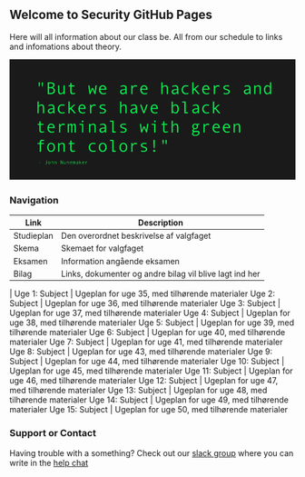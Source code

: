 ## Welcome to Security GitHub Pages

Here will all information about our class be. All from our schedule to links and infomations about theory. 

![Image of Yaktocat](./Picture.png)

### Navigation

Link | Description
------------ | -------------
Studieplan | Den overordnet beskrivelse af valgfaget
Skema | Skemaet for valgfaget
Eksamen | Information angående eksamen
Bilag | Links, dokumenter og andre bilag vil blive lagt ind her
 | 
Uge 1: Subject | Ugeplan for uge 35, med tilhørende materialer
Uge 2: Subject | Ugeplan for uge 36, med tilhørende materialer
Uge 3: Subject | Ugeplan for uge 37, med tilhørende materialer
Uge 4: Subject | Ugeplan for uge 38, med tilhørende materialer
Uge 5: Subject | Ugeplan for uge 39, med tilhørende materialer
Uge 6: Subject | Ugeplan for uge 40, med tilhørende materialer
Uge 7: Subject | Ugeplan for uge 41, med tilhørende materialer
Uge 8: Subject | Ugeplan for uge 43, med tilhørende materialer
Uge 9: Subject | Ugeplan for uge 44, med tilhørende materialer
Uge 10: Subject | Ugeplan for uge 45, med tilhørende materialer
Uge 11: Subject | Ugeplan for uge 46, med tilhørende materialer
Uge 12: Subject | Ugeplan for uge 47, med tilhørende materialer
Uge 13: Subject | Ugeplan for uge 48, med tilhørende materialer
Uge 14: Subject | Ugeplan for uge 49, med tilhørende materialer
Uge 15: Subject | Ugeplan for uge 50, med tilhørende materialer

### Support or Contact

Having trouble with a something? Check out our [slack group](https://datamatiker-security.slack.com/) where you can write in the [help chat](https://app.slack.com/client/TMGKRJMJR/CM58R2AKD)
